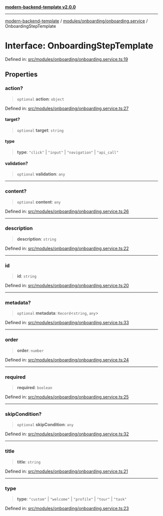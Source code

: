 [**modern-backend-template v2.0.0**](../../../../README.md)

***

[modern-backend-template](../../../../modules.md) / [modules/onboarding/onboarding.service](../README.md) / OnboardingStepTemplate

# Interface: OnboardingStepTemplate

Defined in: [src/modules/onboarding/onboarding.service.ts:19](https://github.com/maemreyo/saas-4cus-nodejs/blob/1a77de11cd6eaefe66c31c7f5de281673fc25ce5/src/modules/onboarding/onboarding.service.ts#L19)

## Properties

### action?

> `optional` **action**: `object`

Defined in: [src/modules/onboarding/onboarding.service.ts:27](https://github.com/maemreyo/saas-4cus-nodejs/blob/1a77de11cd6eaefe66c31c7f5de281673fc25ce5/src/modules/onboarding/onboarding.service.ts#L27)

#### target?

> `optional` **target**: `string`

#### type

> **type**: `"click"` \| `"input"` \| `"navigation"` \| `"api_call"`

#### validation?

> `optional` **validation**: `any`

***

### content?

> `optional` **content**: `any`

Defined in: [src/modules/onboarding/onboarding.service.ts:26](https://github.com/maemreyo/saas-4cus-nodejs/blob/1a77de11cd6eaefe66c31c7f5de281673fc25ce5/src/modules/onboarding/onboarding.service.ts#L26)

***

### description

> **description**: `string`

Defined in: [src/modules/onboarding/onboarding.service.ts:22](https://github.com/maemreyo/saas-4cus-nodejs/blob/1a77de11cd6eaefe66c31c7f5de281673fc25ce5/src/modules/onboarding/onboarding.service.ts#L22)

***

### id

> **id**: `string`

Defined in: [src/modules/onboarding/onboarding.service.ts:20](https://github.com/maemreyo/saas-4cus-nodejs/blob/1a77de11cd6eaefe66c31c7f5de281673fc25ce5/src/modules/onboarding/onboarding.service.ts#L20)

***

### metadata?

> `optional` **metadata**: `Record`\<`string`, `any`\>

Defined in: [src/modules/onboarding/onboarding.service.ts:33](https://github.com/maemreyo/saas-4cus-nodejs/blob/1a77de11cd6eaefe66c31c7f5de281673fc25ce5/src/modules/onboarding/onboarding.service.ts#L33)

***

### order

> **order**: `number`

Defined in: [src/modules/onboarding/onboarding.service.ts:24](https://github.com/maemreyo/saas-4cus-nodejs/blob/1a77de11cd6eaefe66c31c7f5de281673fc25ce5/src/modules/onboarding/onboarding.service.ts#L24)

***

### required

> **required**: `boolean`

Defined in: [src/modules/onboarding/onboarding.service.ts:25](https://github.com/maemreyo/saas-4cus-nodejs/blob/1a77de11cd6eaefe66c31c7f5de281673fc25ce5/src/modules/onboarding/onboarding.service.ts#L25)

***

### skipCondition?

> `optional` **skipCondition**: `any`

Defined in: [src/modules/onboarding/onboarding.service.ts:32](https://github.com/maemreyo/saas-4cus-nodejs/blob/1a77de11cd6eaefe66c31c7f5de281673fc25ce5/src/modules/onboarding/onboarding.service.ts#L32)

***

### title

> **title**: `string`

Defined in: [src/modules/onboarding/onboarding.service.ts:21](https://github.com/maemreyo/saas-4cus-nodejs/blob/1a77de11cd6eaefe66c31c7f5de281673fc25ce5/src/modules/onboarding/onboarding.service.ts#L21)

***

### type

> **type**: `"custom"` \| `"welcome"` \| `"profile"` \| `"tour"` \| `"task"`

Defined in: [src/modules/onboarding/onboarding.service.ts:23](https://github.com/maemreyo/saas-4cus-nodejs/blob/1a77de11cd6eaefe66c31c7f5de281673fc25ce5/src/modules/onboarding/onboarding.service.ts#L23)
